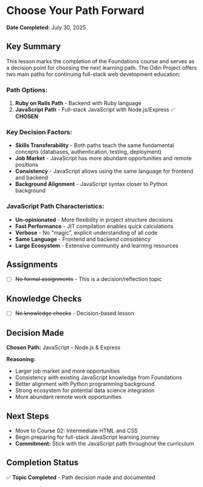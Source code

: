 # Choose Your Path Forward

**Date Completed:** July 30, 2025

## Key Summary

This lesson marks the completion of the Foundations course and serves as a decision point for choosing the next learning path. The Odin Project offers two main paths for continuing full-stack web development education:

### Path Options:
1. **Ruby on Rails Path** - Backend with Ruby language
2. **JavaScript Path** - Full-stack JavaScript with Node.js/Express ✅ **CHOSEN**

### Key Decision Factors:
- **Skills Transferability** - Both paths teach the same fundamental concepts (databases, authentication, testing, deployment)
- **Job Market** - JavaScript has more abundant opportunities and remote positions
- **Consistency** - JavaScript allows using the same language for frontend and backend
- **Background Alignment** - JavaScript syntax closer to Python background

### JavaScript Path Characteristics:
- **Un-opinionated** - More flexibility in project structure decisions
- **Fast Performance** - JIT compilation enables quick calculations  
- **Verbose** - No "magic", explicit understanding of all code
- **Same Language** - Frontend and backend consistency
- **Large Ecosystem** - Extensive community and learning resources

## Assignments
- [ ] ~~No formal assignments~~ - This is a decision/reflection topic

## Knowledge Checks
- [ ] ~~No knowledge checks~~ - Decision-based lesson

## Decision Made
**Chosen Path:** JavaScript - Node.js & Express

**Reasoning:**
- Larger job market and more opportunities
- Consistency with existing JavaScript knowledge from Foundations
- Better alignment with Python programming background
- Strong ecosystem for potential data science integration
- More abundant remote work opportunities

## Next Steps
- Move to Course 02: Intermediate HTML and CSS
- Begin preparing for full-stack JavaScript learning journey
- **Commitment:** Stick with the JavaScript path throughout the curriculum

## Completion Status
✅ **Topic Completed** - Path decision made and documented
